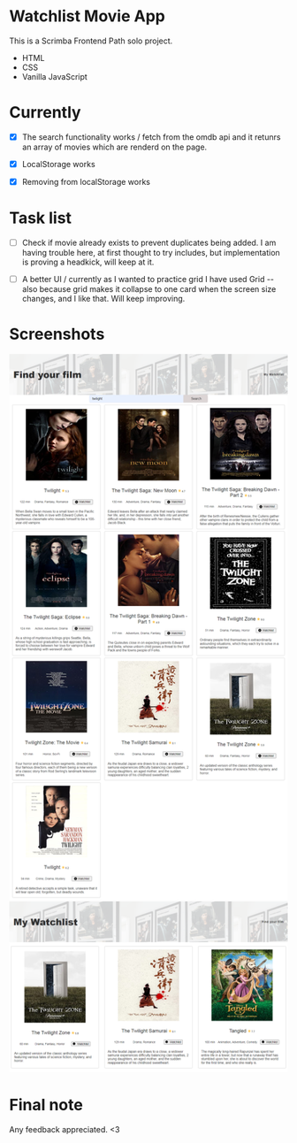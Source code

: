 # Watchlist Movie App

This is a Scrimba Frontend Path solo project.

- HTML
- CSS
- Vanilla JavaScript

# Currently

- [x] The search functionality works / fetch from the omdb api and it retunrs an
array of movies which are renderd on the page.

- [x] LocalStorage works

- [x] Removing from localStorage works

# Task list

- [ ] Check if movie already exists to prevent duplicates being added. I am
      having trouble here, at first thought to try includes, but implementation
      is proving a headkick, will keep at it.

- [ ] A better UI / currently as I wanted to practice grid I have used Grid --
      also because grid makes it collapse to one card when the screen size
      changes, and I like that. Will keep improving.

# Screenshots

![search results](./searchresults.png) ![search results](./watchlist.png)

# Final note

Any feedback appreciated. <3
